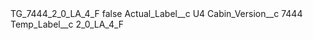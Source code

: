 <?xml version="1.0" encoding="UTF-8"?>
<CustomMetadata xmlns="http://soap.sforce.com/2006/04/metadata" xmlns:xsi="http://www.w3.org/2001/XMLSchema-instance" xmlns:xsd="http://www.w3.org/2001/XMLSchema">
    <label>TG_7444_2_0_LA_4_F</label>
    <protected>false</protected>
    <values>
        <field>Actual_Label__c</field>
        <value xsi:type="xsd:string">U4</value>
    </values>
    <values>
        <field>Cabin_Version__c</field>
        <value xsi:type="xsd:string">7444</value>
    </values>
    <values>
        <field>Temp_Label__c</field>
        <value xsi:type="xsd:string">2_0_LA_4_F</value>
    </values>
</CustomMetadata>
